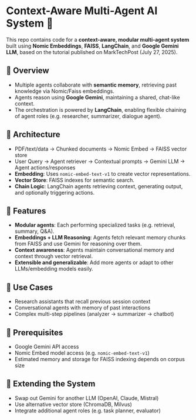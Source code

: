 # Context-Aware Multi-Agent AI System 🚀

This repo contains code for a **context-aware, modular multi-agent system** built using **Nomic Embeddings**, **FAISS**, **LangChain**, and **Google Gemini LLM**, based on the tutorial published on MarkTechPost (July 27, 2025).

## 🎯 Overview

- Multiple agents collaborate with **semantic memory**, retrieving past knowledge via Nomic/Faiss embeddings.
- Agents reason using **Google Gemini**, maintaining a shared, chat-like context.
- The orchestration is powered by **LangChain**, enabling flexible chaining of agent roles (e.g. researcher, summarizer, dialogue agent).

## 🧩 Architecture

- PDF/text/data → Chunked documents → Nomic Embed → FAISS vector store
- User Query → Agent retriever → Contextual prompts → Gemini LLM → Agent actions/responses
- **Embedding**: Uses `nomic-embed-text-v1` to create vector representations.
- **Vector Store**: FAISS indexes for semantic search.
- **Chain Logic**: LangChain agents retrieving context, generating output, and optionally triggering actions.

## 🚀 Features

- **Modular agents**: Each performing specialized tasks (e.g. retrieval, summary, Q&A).
- **Embeddings + LLM Reasoning**: Agents fetch relevant memory chunks from FAISS and use Gemini for reasoning over them.
- **Context awareness**: Agents maintain conversational memory and context through vector retrieval.
- **Extensible and generalizable**: Add more agents or adapt to other LLMs/embedding models easily.

## 🧩 Use Cases

- Research assistants that recall previous session context
- Conversational agents with memory of past interactions
- Complex multi-step pipelines (analyzer → summarizer → chatbot)

## 🔐 Prerequisites

- Google Gemini API access
- Nomic Embed model access (e.g. `nomic-embed-text-v1`)
- Estimated memory and storage for FAISS indexing depends on corpus size

## 🔧 Extending the System

- Swap out Gemini for another LLM (OpenAI, Claude, Mistral)
- Use alternative vector store (ChromaDB, Milvus)
- Integrate additional agent roles (e.g. task planner, evaluator)
